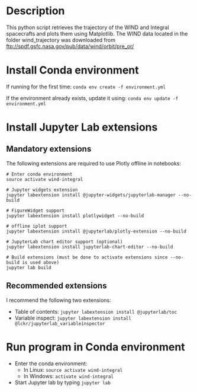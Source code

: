 # Description
This python script retrieves the trajectory of the WIND and Integral spacecrafts and plots them using Matplotlib.
The WIND data located in the folder wind_trajectory was downloaded from ftp://spdf.gsfc.nasa.gov/pub/data/wind/orbit/pre_or/

# Install Conda environment
If running for the first time:
`conda env create -f environment.yml`

If the environment already exists, update it using:
`conda env update -f environment.yml`

# Install Jupyter Lab extensions
## Mandatory extensions
The following extensions are required to use Plotly offline in notebooks:
```
# Enter conda environment
source activate wind-integral

# Jupyter widgets extension
jupyter labextension install @jupyter-widgets/jupyterlab-manager --no-build

# FigureWidget support
jupyter labextension install plotlywidget --no-build

# offline iplot support
jupyter labextension install @jupyterlab/plotly-extension --no-build

# JupyterLab chart editor support (optional)
jupyter labextension install jupyterlab-chart-editor --no-build

# Build extensions (must be done to activate extensions since --no-build is used above)
jupyter lab build
```

## Recommended extensions
I recommend the following two extensions:
* Table of contents: `jupyter labextension install @jupyterlab/toc`
* Variable inspect: `jupyter labextension install @lckr/jupyterlab_variableinspector`

# Run program in Conda environment
- Enter the conda environment:
  - In Linux: `source activate wind-integral`
  - In Windows: `activate wind-integral`
- Start Jupyter lab by typing `jupyter lab`